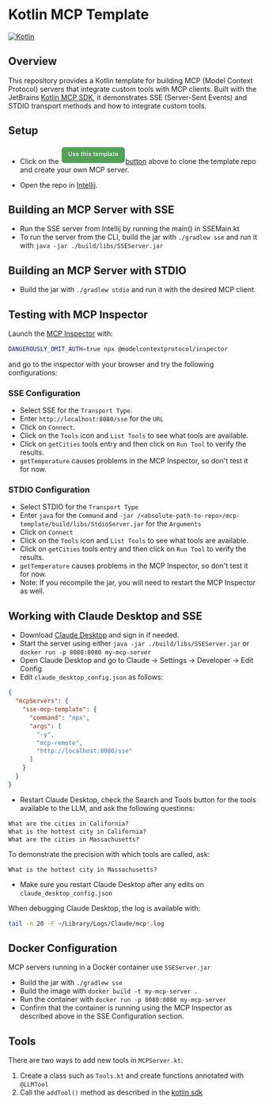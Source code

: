 # Kotlin MCP Template

[![Kotlin](https://img.shields.io/badge/%20language-Kotlin-red.svg)](https://kotlinlang.org/)

## Overview

This repository provides a Kotlin template for building MCP (Model Context Protocol)
servers that integrate custom tools with MCP clients. Built with the JetBrains
[Kotlin MCP SDK](https://github.com/modelcontextprotocol/kotlin-sdk),
it demonstrates SSE (Server-Sent Events) and STDIO transport methods and
how to integrate custom tools.

## Setup

* Click on
  the [![](https://github.com/mattbobambrose/mcp-template/blob/master/docs/template_button.png)button](https://github.com/mattbobambrose/mcp-template/generate)
  above to clone the template repo and create your own MCP server.

* Open the repo in [Intellij](https://www.jetbrains.com/idea/).

## Building an MCP Server with SSE

* Run the SSE server from Intellij by running the main() in SSEMain.kt
* To run the server from the CLI, build the jar with `./gradlew sse` and run it with
  `java -jar ./build/libs/SSEServer.jar`

## Building an MCP Server with STDIO

* Build the jar with `./gradlew stdio` and run it with the desired MCP client.

## Testing with MCP Inspector

Launch the [MCP Inspector](https://github.com/modelcontextprotocol/inspector) with:

```bash 
DANGEROUSLY_OMIT_AUTH=true npx @modelcontextprotocol/inspector
```

and go to the inspector with your browser and try the following configurations:

### SSE Configuration

* Select SSE for the `Transport Type`.
* Enter `http://localhost:8080/sse` for the `URL`
* Click on `Connect`.
* Click on the `Tools` icon and `List Tools` to see what tools are available.
* Click on `getCities` tools entry and then click on `Run Tool` to verify the results.
* `getTemperature` causes problems in the MCP Inspector, so don't test it for now.

### STDIO Configuration

* Select STDIO for the `Transport Type`
* Enter `java` for the `Command` and `-jar /<absolute-path-to-repo>/mcp-template/build/libs/StdioServer.jar` for the
  `Arguments`
* Click on `Connect`
* Click on the `Tools` icon and `List Tools` to see what tools are available.
* Click on `getCities` tools entry and then click on `Run Tool` to verify the results.
* `getTemperature` causes problems in the MCP Inspector, so don't test it for now.
* Note: If you recompile the jar, you will need to restart the MCP Inspector as well.

## Working with Claude Desktop and SSE

* Download [Claude Desktop](https://claude.ai/download) and sign in if needed.
* Start the server using either `java -jar ./build/libs/SSEServer.jar` or `docker run -p 8080:8080 my-mcp-server`
* Open Claude Desktop and go to Claude -> Settings -> Developer -> Edit Config
* Edit `claude_desktop_config.json` as follows:

```JSON
{
  "mcpServers": {
    "sse-mcp-template": {
      "command": "npx",
      "args": [
        "-y",
        "mcp-remote",
        "http://localhost:8080/sse"
      ]
    }
  }
}
```

* Restart Claude Desktop, check the Search and Tools button for the tools
  available to the LLM, and ask the following questions:

```
What are the cities in California? 
What is the hottest city in California?
What are the cities in Massachusetts?
```

To demonstrate the precision with which tools are called, ask:

```
What is the hottest city in Massachusetts?
```

* Make sure you restart Claude Desktop after any edits on `claude_desktop_config.json`

When debugging Claude Desktop, the log is available with:

```bash
tail -n 20 -F ~/Library/Logs/Claude/mcp*.log
```

## Docker Configuration

MCP servers running in a Docker container use `SSEServer.jar`

* Build the jar with `./gradlew sse`
* Build the image with `docker build -t my-mcp-server .`
* Run the container with `docker run -p 8080:8080 my-mcp-server`
* Confirm that the container is running using the MCP Inspector as described above in the SSE Configuration section.

## Tools

There are two ways to add new tools in `MCPServer.kt`:

1. Create a class such as `Tools.kt` and create functions annotated with `@LLMTool`
2. Call the `addTool()` method as described in
   the [kotlin sdk](https://github.com/modelcontextprotocol/kotlin-sdk/blob/b19d9f174691ae14d0369c7ced6c2e2723ccc0b2/src/commonMain/kotlin/io/modelcontextprotocol/kotlin/sdk/server/Server.kt#L196) 
